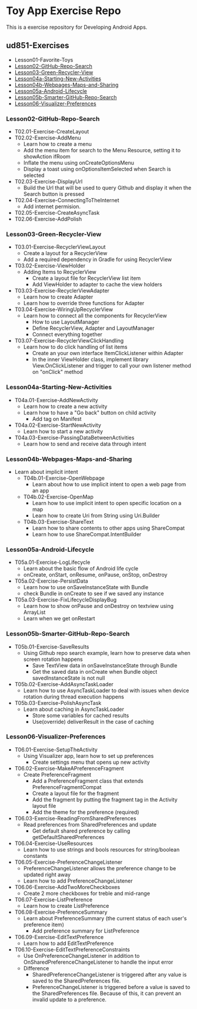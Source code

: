 # Toy App Exercise Repo

This is a exercise repository for Developing Android Apps.

## ud851-Exercises
  - Lesson01-Favorite-Toys
  - [Lesson02-GitHub-Repo-Search](#Lesson02-GitHub-Repo-Search)
  - [Lesson03-Green-Recycler-View](#Lesson03-Green-Recycler-View)
  - [Lesson04a-Starting-New-Activities](#Lesson04a-Starting-New-Activities)
  - [Lesson04b-Webpages-Maps-and-Sharing](#Lesson04b-Webpages-Maps-and-Sharing)
  - [Lesson05a-Android-Lifecycle](#Lesson05a-Android-Lifecycle)
  - [Lesson05b-Smarter-GitHub-Repo-Search](#Lesson05b-Smarter-GitHub-Repo-Search)
  - [Lesson06-Visualizer-Preferences](#Lesson06-Visualizer-Preferences)

### Lesson02-GitHub-Repo-Search
- T02.01-Exercise-CreateLayout
- T02.02-Exercise-AddMenu
  - Learn how to create a menu
  - Add the menu item for search to the Menu Resource, setting it to showAction ifRoom
  - Inflate the menu using onCreateOptionsMenu
  - Display a toast using onOptionsItemSelected when Search is selected
- T02.03-Exercise-DisplayUrl
  - Build the Url that will be used to query Github and display it when the Search button is pressed
- T02.04-Exercise-ConnectingToTheInternet
  - Add internet permision.
- T02.05-Exercise-CreateAsyncTask
- T02.06-Exercise-AddPolish

### Lesson03-Green-Recycler-View
- T03.01-Exercise-RecyclerViewLayout
  - Create a layout for a RecyclerView
  - Add a required dependency in Gradle for using RecyclerView
- T03.02-Exercise-ViewHolder
  - Adding Items to RecyclerView
    - Create a layout file for RecyclerView list item
    - Add ViewHolder to adapter to cache the view holders
- T03.03-Exercise-RecyclerViewAdapter
  - Learn how to create Adapter
  - Learn how to override three functions for Adapter
- T03.04-Exercise-WiringUpRecyclerView
  - Learn how to connect all the components for RecyclerView
    - How to use LayoutManager
    - Define RecyclerView, Adapter and LayoutManager
    - Connect everything together
- T03.07-Exercise-RecyclerViewClickHandling
  - Learn how to do click handling of list items
    - Create an your own interface ItemClickListener within Adapter
    - In the inner ViewHolder class, implement library View.OnClickListener and trigger to call your own listener method on "onClick" method

### Lesson04a-Starting-New-Activities
  - T04a.01-Exercise-AddNewActivity
    - Learn how to create a new activity 
    - Learn how to have a "Go back" button on child activity
      - Add <meta-data> tag on Manifest
  - T04a.02-Exercise-StartNewActivity
    - Learn how to start a new activity
  - T04a.03-Exercise-PassingDataBetweenActivities
    - Learn how to send and receive data through intent

### Lesson04b-Webpages-Maps-and-Sharing
  - Learn about implicit intent
    - T04b.01-Exercise-OpenWebpage
      - Learn about how to use implicit intent to open a web page from an app
    - T04b.02-Exercise-OpenMap
      - Learn how to use implicit intent to open specific location on a map
      - Learn how to create Uri from String using Uri.Builder
    - T04b.03-Exercise-ShareText
      - Learn how to share contents to other apps using ShareCompat
      - Learn how to use ShareCompat.IntentBuilder

### Lesson05a-Android-Lifecycle
  - T05a.01-Exercise-LogLifecycle
    - Learn about the basic flow of Android life cycle
    - onCreate, onStart, onResume, onPause, onStop, onDestroy
  - T05a.02-Exercise-PersistData
    - Learn how to use onSaveInstanceState with Bundle
    - check Bundle in onCreate to see if we saved any instance
  - T05a.03-Exercise-FixLifecycleDisplayBug
    - Learn how to show onPause and onDestroy on textview using ArrayList
    - Learn when we get onRestart

### Lesson05b-Smarter-GitHub-Repo-Search
  - T05b.01-Exercise-SaveResults
    - Using Github repo search example, learn how to preserve data when screen rotation happens
      - Save TextView data in onSaveInstanceState through Bundle
      - Get the saved data in onCreate when Bundle object savedInstanceState is not null
  - T05b.02-Exercise-AddAsyncTaskLoader
    - Learn how to use AsyncTaskLoader to deal with issues when device rotation during thread execution happens
  - T05b.03-Exercise-PolishAsyncTask
    - Learn about caching in AsyncTaskLoader
      - Store some variables for cached results
      - Use(override) deliverResult in the case of caching

### Lesson06-Visualizer-Preferences
  - T06.01-Exercise-SetupTheActivity
    - Using Visualizer app, learn how to set up preferences
      - Create settings menu that opens up new activity
  - T06.02-Exercise-MakeAPreferenceFragment
    - Create PreferenceFragment 
      - Add a PreferenceFragment class that extends PreferenceFragmentCompat
      - Create a layout file for the fragment
      - Add the fragment by putting the fragment tag in the Activity layout file
      - Add the theme for the preference (required)
  - T06.03-Exercise-ReadingFromSharedPreferences
    - Read preferences from SharedPreferences and update
      - Get default shared preference by calling getDefaultSharedPreferences
  - T06.04-Exercise-UseResources
    - Learn how to use strings and bools resources for string/boolean constants 
  - T06.05-Exercise-PreferenceChangeListener
    - PreferenceChangeListener allows the preference change to be updated right away
    - Learn how to add PreferenceChangeListener
  - T06.06-Exercise-AddTwoMoreCheckboxes
    - Create 2 more checkboxes for treble and mid-range
  - T06.07-Exercise-ListPreference
    - Learn how to create ListPreference
  - T06.08-Exercise-PreferenceSummary
    - Learn about PreferenceSummary (the current status of each user's preference item)
      - Add preference summary for ListPreference
  - T06.09-Exercise-EditTextPreference
    - Learn how to add EditTextPreference
  - T06.10-Exercise-EditTextPreferenceConstraints
    - Use OnPreferenceChangeListener in addition to OnSharedPreferenceChangeListener to handle the input error
    - Difference
      - SharedPreferenceChangeListener is triggered after any value is saved to the SharedPreferences file.
      - PreferenceChangeListener is triggered before a value is saved to the SharedPreferences file. Because of this, it can prevent an invalid update to a preference.  


